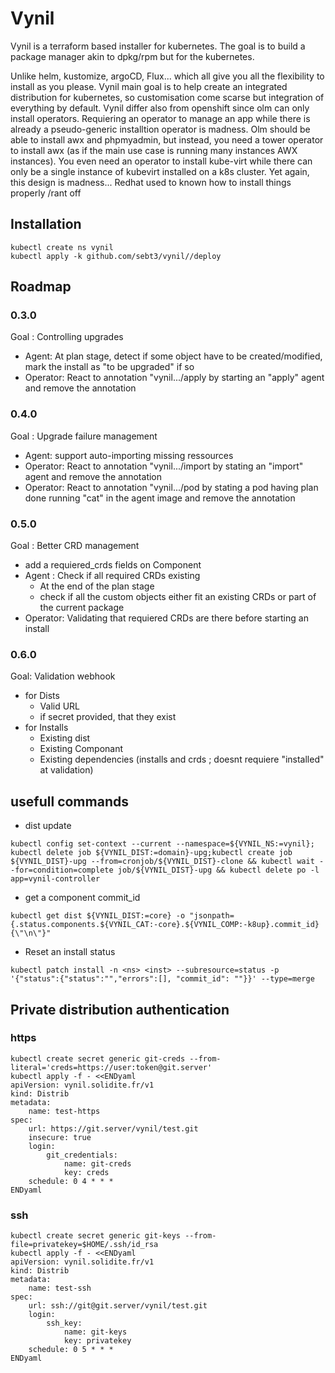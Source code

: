 
# Vynil

Vynil is a terraform based installer for kubernetes.
The goal is to build a package manager akin to dpkg/rpm but for the kubernetes.

Unlike helm, kustomize, argoCD, Flux... which all give you all the flexibility to install as you please. Vynil main goal is to help create an integrated distribution for kubernetes, so customisation come scarse but integration of everything by default.
Vynil differ also from openshift since olm can only install operators. Requiering an operator to manage an app while there is already a pseudo-generic installtion operator is madness. Olm should be able to install awx and phpmyadmin, but instead, you need a tower operator to install awx (as if the main use case is running many instances AWX instances). You even need an operator to install kube-virt while there can only be a single instance of kubevirt installed on a k8s cluster. Yet again, this design is madness... Redhat used to known how to install things properly /rant off

## Installation
```
kubectl create ns vynil
kubectl apply -k github.com/sebt3/vynil//deploy
```
## Roadmap

### 0.3.0
Goal : Controlling upgrades
- Agent: At plan stage, detect if some object have to be created/modified, mark the install as "to be upgraded" if so
- Operator: React to annotation "vynil.../apply by starting an "apply" agent and remove the annotation

### 0.4.0
Goal : Upgrade failure management
- Agent: support auto-importing missing ressources
- Operator: React to annotation "vynil.../import by stating an "import" agent and remove the annotation
- Operator: React to annotation "vynil.../pod by stating a pod having plan done running "cat" in the agent image and remove the annotation

### 0.5.0
Goal : Better CRD management
- add a requiered_crds fields on Component
- Agent : Check if all required CRDs existing
    * At the end of the plan stage
    * check if all the custom objects either fit an existing CRDs or part of the current package
- Operator: Validating that requiered CRDs are there before starting an install

### 0.6.0
Goal: Validation webhook
- for Dists
    * Valid URL
    * if secret provided, that they exist
- for Installs
    * Existing dist
    * Existing Componant
    * Existing dependencies (installs and crds ; doesnt requiere "installed" at validation)


## usefull commands

- dist update
```
kubectl config set-context --current --namespace=${VYNIL_NS:=vynil};
kubectl delete job ${VYNIL_DIST:=domain}-upg;kubectl create job ${VYNIL_DIST}-upg --from=cronjob/${VYNIL_DIST}-clone && kubectl wait --for=condition=complete job/${VYNIL_DIST}-upg && kubectl delete po -l app=vynil-controller
```

- get a component commit_id
```
kubectl get dist ${VYNIL_DIST:=core} -o "jsonpath={.status.components.${VYNIL_CAT:-core}.${VYNIL_COMP:-k8up}.commit_id}{\"\n\"}"
```

- Reset an install status
```
kubectl patch install -n <ns> <inst> --subresource=status -p '{"status":{"status":"","errors":[], "commit_id": ""}}' --type=merge
```

## Private distribution authentication

### https
```
kubectl create secret generic git-creds --from-literal='creds=https://user:token@git.server'
kubectl apply -f - <<ENDyaml
apiVersion: vynil.solidite.fr/v1
kind: Distrib
metadata:
    name: test-https
spec:
    url: https://git.server/vynil/test.git
    insecure: true
    login:
        git_credentials:
            name: git-creds
            key: creds
    schedule: 0 4 * * *
ENDyaml
```

### ssh
```
kubectl create secret generic git-keys --from-file=privatekey=$HOME/.ssh/id_rsa
kubectl apply -f - <<ENDyaml
apiVersion: vynil.solidite.fr/v1
kind: Distrib
metadata:
    name: test-ssh
spec:
    url: ssh://git@git.server/vynil/test.git
    login:
        ssh_key:
            name: git-keys
            key: privatekey
    schedule: 0 5 * * *
ENDyaml
```

